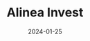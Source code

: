 ---  
layout: startup_page  
title: "Alinea Invest"  
id: "alineainvest.com"  
permalink: "/alineainvestalineainvest.com01252024/"  
website: "https://www.alinea-invest.com/"  
funding_round: "Seed"  
funding_amount: "$3.4M"  
investors: "F7 Ventures, GFR, Worklife Ventures, FoundersX Fund, Gaingels, Arash Ferdowsi"  
about: "Alinea Invest is a fintech app providing AI-powered wealth management solutions, specifically targeting Gen Z women. It offers personalized investing tools and education, differentiating itself through an approachable design and features like customizable 'playlists' for building direct indexes around specific themes. The app operates on a subscription model."  
markets: "Fintech, AI, Financial Services, Impact Investing"  
hq: "New York, New York, United States"  
founded_year: "2020"  
linkedin: "https://www.linkedin.com/company/alineainvest"  
twitter: "https://twitter.com/alineainvest_"  
instagram: ""  
facebook: "https://www.facebook.com/alineainvest"  
crunchbase: "https://www.crunchbase.com/organization/alinea-34ff"  
pitchbook: "https://pitchbook.com/profiles/company/343267-48"  

date_display: "25-Jan-2024"  
date: "2024-01-25"

# SEO Optimization  
meta_title: "Alinea Invest - Seed Funding ($3.4M)"  
meta_description: "Alinea Invest, Alinea Invest is a fintech app providing AI-powered wealth management solutions, specifically targeting Gen Z women. It offers personalized investing ..."  
meta_keywords: "Alinea Invest, Fintech, AI, Financial Services, Impact Investing, Seed funding"  
canonical_url: "https://startup.projectstartups.com/alineainvestalineainvest.com01252024/"  
---